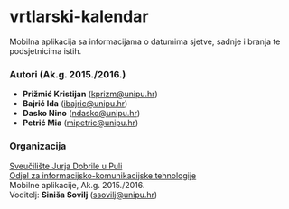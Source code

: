 # vrtlarski-kalendar
Mobilna aplikacija sa informacijama o datumima sjetve, sadnje i branja te podsjetnicima istih.

### Autori (Ak.g. 2015./2016.)
- **Prižmić Kristijan** (kprizm@unipu.hr)
- **Bajrić	Ida**	(ibajric@unipu.hr)
- **Dasko	Nino**	(ndasko@unipu.hr)
- **Petrić	Mia**	(mipetric@unipu.hr)

### Organizacija
[Sveučilište Jurja Dobrile u Puli](http://www.unipu.hr/)   
[Odjel za informacijsko-komunikacijske tehnologije](http://www.unipu.hr/index.php?id=1933)  
Mobilne aplikacije, Ak.g. 2015./2016.  
Voditelj: **Siniša Sovilj** (ssovilj@unipu.hr)
